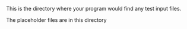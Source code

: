 This is the directory where your program would find any test input files.

The placeholder files are in this directory